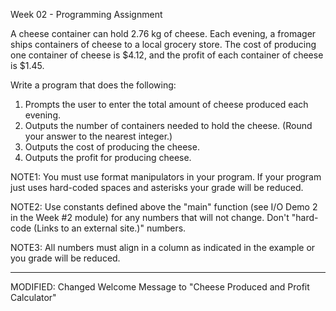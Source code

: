 Week 02 - Programming Assignment


A cheese container can hold 2.76 kg of cheese. Each evening, a fromager ships containers of cheese to a local grocery store. 
The cost of producing one container of cheese is $4.12, and the profit of each container of cheese is $1.45.

Write a program that does the following:

1. Prompts the user to enter the total amount of cheese produced each evening.
2. Outputs the number of containers needed to hold the cheese. (Round your answer to the nearest integer.)
3. Outputs the cost of producing the cheese.
4. Outputs the profit for producing cheese.


NOTE1: You must use format manipulators in your program. If your program just uses hard-coded spaces and asterisks your grade will be reduced.

NOTE2: Use constants defined above the "main" function (see I/O Demo 2 in the Week #2 module) for any numbers that will not change. Don't "hard-code (Links to an external site.)" numbers.

NOTE3: All numbers must align in a column as indicated in the example or you grade will be reduced.

-------------------------------------------------------------------------------------------------------------------------------------------------------------------------

MODIFIED: Changed Welcome Message to "Cheese Produced and Profit Calculator"
